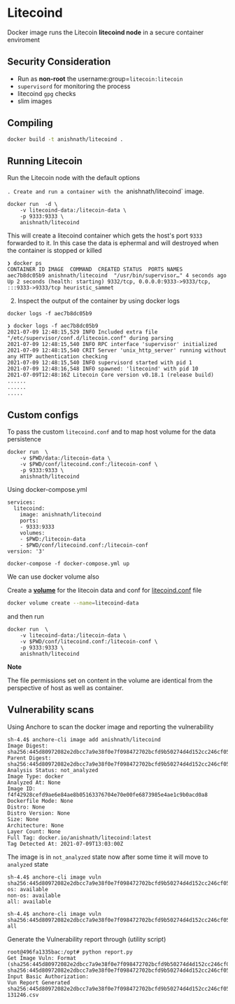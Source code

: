 # Litecoind 

Docker image runs the Litecoin **litecoind node** in a secure container enviroment

## Security Consideration

- Run as **non-root**  the username:group=`litecoin:litecoin`
- `supervisord` for monitoring the process
- litecoind `gpg` checks 
- slim images



## Compiling 

```bash
docker build -t anishnath/litecoind .
```

## Running Litecoin

Run the  Litecoin node with the default options 

`. Create and run a container with the `anishnath/litecoind` image.

```
docker run  -d \
    -v litecoind-data:/litecoin-data \
    -p 9333:9333 \
    anishnath/litecoind
```

This will create a  litecoind container which gets the host's port `9333 ` forwarded to it. In this case the data is ephermal and will destroyed when the container is stopped or killed

```
❯ docker ps
CONTAINER ID IMAGE  COMMAND  CREATED STATUS  PORTS NAMES
aec7b8dc05b9 anishnath/litecoind  "/usr/bin/supervisor…" 4 seconds ago Up 2 seconds (health: starting) 9332/tcp, 0.0.0.0:9333->9333/tcp, :::9333->9333/tcp heuristic_sammet
```


2. Inspect the output of the container by using docker logs

```
docker logs -f aec7b8dc05b9
```

```
❯ docker logs -f aec7b8dc05b9
2021-07-09 12:48:15,529 INFO Included extra file "/etc/supervisor/conf.d/litecoin.conf" during parsing
2021-07-09 12:48:15,540 INFO RPC interface 'supervisor' initialized
2021-07-09 12:48:15,540 CRIT Server 'unix_http_server' running without any HTTP authentication checking
2021-07-09 12:48:15,540 INFO supervisord started with pid 1
2021-07-09 12:48:16,548 INFO spawned: 'litecoind' with pid 10
2021-07-09T12:48:16Z Litecoin Core version v0.18.1 (release build)
......
......
.....
```

## Custom configs 

To pass the custom `litecoind.conf`  and to map host volume for the data persistence 
```
docker run  \
    -v $PWD/data:/litecoin-data \
    -v $PWD/conf/litecoind.conf:/litecoin-conf \
    -p 9333:9333 \
    anishnath/litecoind
```

Using docker-compose.yml

```
services:
  litecoind:
    image: anishnath/litecoind
    ports:
    - 9333:9333
    volumes:
    - $PWD:/litecoin-data
    - $PWD/conf/litecoind.conf:/litecoin-conf
version: '3'
```

```
docker-compose -f docker-compose.yml up
```


We can use docker volume also 


Create a **[volume](https://docs.docker.com/storage/volumes/#create-and-manage-volumes)** for the litecoin data and conf for [litecoind.conf](https://litecoin.info/index.php/Litecoin.conf) file

```bash
docker volume create --name=litecoind-data
```
and then run 

```
docker run  \
    -v litecoind-data:/litecoin-data \
    -v $PWD/conf/litecoind.conf:/litecoin-conf \
    -p 9333:9333 \
    anishnath/litecoind
```


**Note**

The file permissions set on content in the volume are identical from the perspective of host as well as container.



## Vulnerability scans 

Using Anchore to scan the docker image and reporting the vulnerability 

```
sh-4.4$ anchore-cli image add anishnath/litecoind
Image Digest: sha256:445d80972082e2dbcc7a9e38f0e7f098472702bcfd9b50274d4d152cc246cf05
Parent Digest: sha256:445d80972082e2dbcc7a9e38f0e7f098472702bcfd9b50274d4d152cc246cf05
Analysis Status: not_analyzed
Image Type: docker
Analyzed At: None
Image ID: f4f42928cefd9ae6e84ae8b05163376704e70e00fe6873985e4ae1c9b0acd0a8
Dockerfile Mode: None
Distro: None
Distro Version: None
Size: None
Architecture: None
Layer Count: None
Full Tag: docker.io/anishnath/litecoind:latest
Tag Detected At: 2021-07-09T13:03:00Z
```

The image is in `not_analyzed` state now after some time it will move to `analyzed` state

```
sh-4.4$ anchore-cli image vuln  sha256:445d80972082e2dbcc7a9e38f0e7f098472702bcfd9b50274d4d152cc246cf05
os: available
non-os: available
all: available
```

```
sh-4.4$ anchore-cli image vuln  sha256:445d80972082e2dbcc7a9e38f0e7f098472702bcfd9b50274d4d152cc246cf05  all
```


Generate the Vulnerability report through  (utility script)

```
root@496fa1335bac:/opt# python report.py
Get Image Vuln: Format (sha256:445d80972082e2dbcc7a9e38f0e7f098472702bcfd9b50274d4d152cc246cf05)  sha256:445d80972082e2dbcc7a9e38f0e7f098472702bcfd9b50274d4d152cc246cf05
Input Basic Authorization:
Vun Report Generated sha256:445d80972082e2dbcc7a9e38f0e7f098472702bcfd9b50274d4d152cc246cf0520210709-131246.csv
```